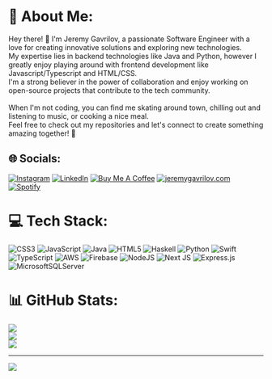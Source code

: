 # 💫 About Me:
Hey there! 👋 I'm Jeremy Gavrilov, a passionate Software Engineer with a love for creating innovative solutions and exploring new technologies. <br>My expertise lies in backend technologies like Java and Python, however I greatly enjoy playing around with frontend development like Javascript/Typescript and HTML/CSS. <br>I'm a strong believer in the power of collaboration and enjoy working on open-source projects that contribute to the tech community.<br><br>When I'm not coding, you can find me skating around town, chilling out and listening to music, or cooking a nice meal.<br>Feel free to check out my repositories and let's connect to create something amazing together! 🚀


## 🌐 Socials:
[![Instagram](https://img.shields.io/badge/Instagram-%23E4405F.svg?logo=Instagram&logoColor=white)](https://instagram.com/thejereface) 
[![LinkedIn](https://img.shields.io/badge/LinkedIn-%230077B5.svg?logo=linkedin&logoColor=white)](https://linkedin.com/in/jeremy-gavrilov) 
[![Buy Me A Coffee](https://img.shields.io/badge/-Buy%20Me%20A%20Coffee-orange?logo=buy-me-a-coffee&logoColor=white)](https://www.buymeacoffee.com/jeremygavrilov) 
[![jeremygavrilov.com](https://img.shields.io/badge/-My%20Website-blueviolet?style=flat-square&logo=appveyor)](https://jeremygavrilov.com/)
[![Spotify](https://img.shields.io/badge/Spotify-%231ED760.svg?logo=spotify&logoColor=white)](https://open.spotify.com/user/12130662157?si=df6e90755dd44083&nd=1)

# 💻 Tech Stack:
![CSS3](https://img.shields.io/badge/css3-%231572B6.svg?style=for-the-badge&logo=css3&logoColor=white) ![JavaScript](https://img.shields.io/badge/javascript-%23323330.svg?style=for-the-badge&logo=javascript&logoColor=%23F7DF1E) ![Java](https://img.shields.io/badge/java-%23ED8B00.svg?style=for-the-badge&logo=java&logoColor=white) ![HTML5](https://img.shields.io/badge/html5-%23E34F26.svg?style=for-the-badge&logo=html5&logoColor=white) ![Haskell](https://img.shields.io/badge/Haskell-5e5086?style=for-the-badge&logo=haskell&logoColor=white) ![Python](https://img.shields.io/badge/python-3670A0?style=for-the-badge&logo=python&logoColor=ffdd54) ![Swift](https://img.shields.io/badge/swift-F54A2A?style=for-the-badge&logo=swift&logoColor=white) ![TypeScript](https://img.shields.io/badge/typescript-%23007ACC.svg?style=for-the-badge&logo=typescript&logoColor=white) ![AWS](https://img.shields.io/badge/AWS-%23FF9900.svg?style=for-the-badge&logo=amazon-aws&logoColor=white) ![Firebase](https://img.shields.io/badge/firebase-%23039BE5.svg?style=for-the-badge&logo=firebase) ![NodeJS](https://img.shields.io/badge/node.js-6DA55F?style=for-the-badge&logo=node.js&logoColor=white) ![Next JS](https://img.shields.io/badge/Next-black?style=for-the-badge&logo=next.js&logoColor=white) ![Express.js](https://img.shields.io/badge/express.js-%23404d59.svg?style=for-the-badge&logo=express&logoColor=%2361DAFB) ![MicrosoftSQLServer](https://img.shields.io/badge/Microsoft%20SQL%20Sever-CC2927?style=for-the-badge&logo=microsoft%20sql%20server&logoColor=white)
# 📊 GitHub Stats:
![](https://github-readme-stats.vercel.app/api?username=jgavrilo&theme=tokyonight&hide_border=false&include_all_commits=true&count_private=false)<br/>
![](https://github-readme-streak-stats.herokuapp.com/?user=jgavrilo&theme=tokyonight&hide_border=false)<br/>
![](https://github-readme-stats.vercel.app/api/top-langs/?username=jgavrilo&theme=tokyonight&hide_border=false&include_all_commits=true&count_private=false&layout=compact)

---
[![](https://visitcount.itsvg.in/api?id=jgavrilo&icon=0&color=0)](https://visitcount.itsvg.in)

<!-- Proudly created with GPRM ( https://gprm.itsvg.in ) -->
